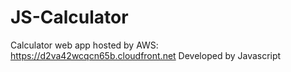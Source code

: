 # JS-Calculator
Calculator web app hosted by AWS: https://d2va42wcqcn65b.cloudfront.net
Developed by Javascript